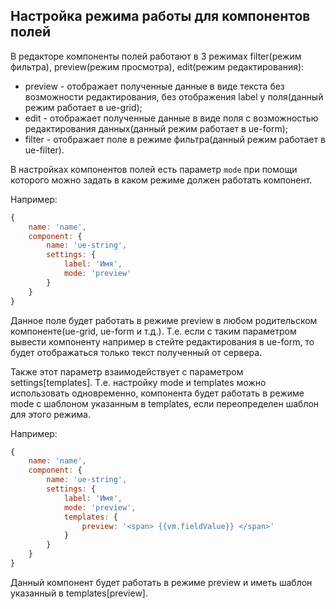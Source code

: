 ## Настройка режима работы для компонентов полей

В редакторе компоненты полей работают в 3 режимах filter(режим фильтра), preview(режим просмотра), edit(режим редактирования):
* preview - отображает полученные данные в виде текста без возможности редактирования, без отображения label у поля(данный режим работает в ue-grid);
* edit - отображает полученные данные в виде поля с возможностью редактирования данных(данный режим работает в ue-form);
* filter - отображает поле в режиме фильтра(данный режим работает в ue-filter).

В настройках компонентов полей есть параметр `mode` при помощи которого можно задать в каком режиме должен работать компонент.

Например:

```javascript
{
    name: 'name',
    component: {
        name: 'ue-string',
        settings: {
            label: 'Имя',
            mode: 'preview'
        }
    }
}
```

Данное поле будет работать в режиме preview в любом родительском компоненте(ue-grid, ue-form и т.д.). Т.е. если с таким параметром вывести компоненту
например в стейте редактирования в ue-form, то будет отображаться только текст полученный от сервера.

Также этот параметр взаимодействует с параметром settings[templates]. Т.е. настройку mode и templates можно
использовать одновременно, компонента будет работать в режиме mode с шаблоном указанным в templates, если переопределен шаблон для этого режима.

Например:

```javascript
{
    name: 'name',
    component: {
        name: 'ue-string',
        settings: {
            label: 'Имя',
            mode: 'preview',
            templates: {
                preview: '<span> {{vm.fieldValue}} </span>'
            }
        }
    }
}
```

Данный компонент будет работать в режиме preview и иметь шаблон указанный в templates[preview].